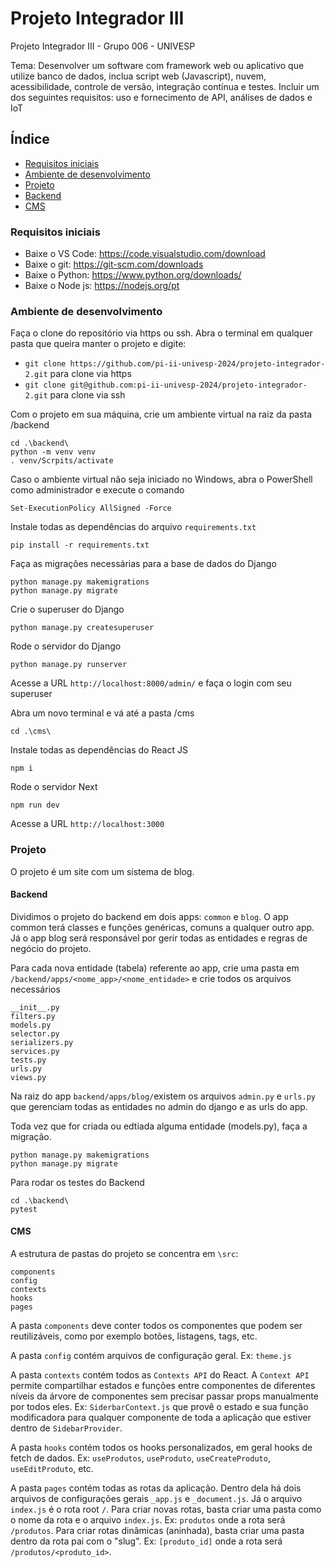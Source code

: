 # Projeto Integrador III

Projeto Integrador III - Grupo 006 - UNIVESP

Tema: Desenvolver um software com framework web ou aplicativo que utilize banco de dados, inclua script web (Javascript), nuvem, acessibilidade, controle de versão, integração contínua e testes. Incluir um dos seguintes requisitos: uso e fornecimento de API, análises de dados e IoT


## Índice

<!--ts-->
  * [Requisitos iniciais](#Requisitos-iniciais)
  * [Ambiente de desenvolvimento](#Ambiente-de-desenvolvimento)
  * [Projeto](#Projeto)
  * [Backend](#Backend)
  * [CMS](#CMS)
<!--te-->


### Requisitos iniciais

- Baixe o VS Code: https://code.visualstudio.com/download
- Baixe o git: https://git-scm.com/downloads
- Baixe o Python: https://www.python.org/downloads/
- Baixe o Node js: https://nodejs.org/pt

### Ambiente de desenvolvimento

Faça o clone do repositório via https ou ssh. Abra o terminal em qualquer pasta que queira manter o projeto e digite: 
- ```git clone https://github.com/pi-ii-univesp-2024/projeto-integrador-2.git``` para clone via https
- ```git clone git@github.com:pi-ii-univesp-2024/projeto-integrador-2.git``` para clone via ssh

Com o projeto em sua máquina, crie um ambiente virtual na raiz da pasta /backend
```
cd .\backend\
python -m venv venv
. venv/Scrpits/activate
```

Caso o ambiente virtual não seja iniciado no Windows, abra o PowerShell como administrador e execute o comando
```
Set-ExecutionPolicy AllSigned -Force
```

Instale todas as dependências do arquivo ```requirements.txt```
```
pip install -r requirements.txt
```

Faça as migrações necessárias para a base de dados do Django
```
python manage.py makemigrations
python manage.py migrate
```

Crie o superuser do Django
```
python manage.py createsuperuser
```

Rode o servidor do Django
```
python manage.py runserver 
```

Acesse a URL ```http://localhost:8000/admin/``` e faça o login com seu superuser


Abra um novo terminal e vá até a pasta /cms

```
cd .\cms\
```

Instale todas as dependências do React JS

```
npm i
```

Rode o servidor Next

```
npm run dev
```

Acesse a URL ```http://localhost:3000```

### Projeto

O projeto é um site com um sistema de blog.

#### Backend

Dividimos o projeto do backend em dois apps: `common` e `blog`. O app common terá classes e funções genéricas, comuns a qualquer outro app. Já o app blog será responsável por gerir todas as entidades e regras de negócio do projeto.

Para cada nova entidade (tabela) referente ao app, crie uma pasta em `/backend/apps/<nome_app>/<nome_entidade>` e crie todos os arquivos necessários

```
__init__.py
filters.py
models.py
selector.py
serializers.py
services.py
tests.py
urls.py
views.py
```

Na raiz do app `backend/apps/blog/`existem os arquivos `admin.py` e `urls.py` que gerenciam todas as entidades no admin do django e as urls do app.

Toda vez que for criada ou edtiada alguma entidade (models.py), faça a migração.

```
python manage.py makemigrations
python manage.py migrate
```

Para rodar os testes do Backend

```
cd .\backend\
pytest
```

#### CMS

A estrutura de pastas do projeto se concentra em `\src`:

```
components
config
contexts
hooks
pages
```

A pasta `components` deve conter todos os componentes que podem ser reutilizáveis, como por exemplo botões, listagens, tags, etc. 

A pasta `config` contém arquivos de configuração geral. Ex: `theme.js`

A pasta `contexts` contém todos as `Contexts API` do React. A `Context API` permite compartilhar estados e funções entre componentes de diferentes níveis da árvore de componentes sem precisar passar props manualmente por todos eles. Ex: `SiderbarContext.js` que provê o estado e sua função modificadora para qualquer componente de toda a aplicação que estiver dentro de `SidebarProvider`.

A pasta `hooks` contém todos os hooks personalizados, em geral hooks de fetch de dados. Ex: `useProdutos`, `useProduto`, `useCreateProduto`, `useEditProduto`, etc.

A pasta `pages` contém todas as rotas da aplicação. Dentro dela há dois arquivos de configurações gerais `_app.js` e `_document.js`. Já o arquivo `index.js` é o rota root `/`. Para criar novas rotas, basta criar uma pasta como o nome da rota e o arquivo `index.js`. Ex: `produtos` onde a rota será `/produtos`. Para criar rotas dinâmicas (aninhada), basta criar uma pasta dentro da rota pai com o "slug". Ex: `[produto_id]` onde a rota será `/produtos/<produto_id>`.

